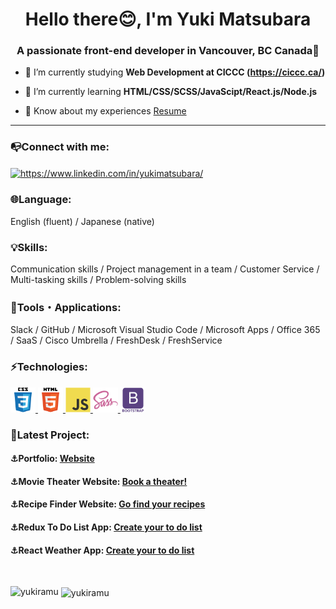 <h1 align="center">Hello there😊, I'm Yuki Matsubara</h1>
<h3 align="center">A passionate front-end developer in Vancouver, BC Canada🍁</h3>

- 🔭 I’m currently studying **Web Development at CICCC (https://ciccc.ca/)**

- 🌱 I’m currently learning **HTML/CSS/SCSS/JavaScipt/React.js/Node.js**

- 📄 Know about my experiences  <a href="https://github.com/YukiRamu/Yuki-Matsubara/blob/master/Resume.pdf" target="_blank">Resume</a>
<hr>
<h3 align="left">📭Connect with me:</h3>
<p align="left">
<a href="https://linkedin.com/in/https://www.linkedin.com/in/yukimatsubara/" target="blank"><img align="center" src="https://cdn.jsdelivr.net/npm/simple-icons@3.0.1/icons/linkedin.svg" alt="https://www.linkedin.com/in/yukimatsubara/" height="30" width="40" /></a>
</p>

<div align="left">
  <h3>🌐Language:</h3><p>English (fluent) / Japanese (native)</p>
  <h3>💡Skills:</h3><p>Communication skills / Project management in a team / Customer Service / Multi-tasking skills / Problem-solving skills</p>
  <h3>🌷Tools・Applications:</h3><p>Slack / GitHub / Microsoft Visual Studio Code / Microsoft Apps / Office 365 / SaaS / Cisco Umbrella / FreshDesk / FreshService</p>
</div>

<h3 align="left">⚡Technologies:</h3>
<p align="left"> 
  <a href="https://www.w3schools.com/css/" target="_blank"> <img src="https://raw.githubusercontent.com/devicons/devicon/master/icons/css3/css3-original-wordmark.svg" alt="css3" width="40" height="40"/> </a> 
  <a href="https://www.w3.org/html/" target="_blank"> <img src="https://raw.githubusercontent.com/devicons/devicon/master/icons/html5/html5-original-wordmark.svg" alt="html5" width="40" height="40"/> </a> 
  <a href="https://developer.mozilla.org/en-US/docs/Web/JavaScript" target="_blank"> <img src="https://raw.githubusercontent.com/devicons/devicon/master/icons/javascript/javascript-original.svg" alt="javascript" width="40" height="40"/> </a> 
  <a href="https://sass-lang.com" target="_blank"> <img src="https://raw.githubusercontent.com/devicons/devicon/master/icons/sass/sass-original.svg" alt="sass" width="40" height="40"/> </a>
  <a href="https://getbootstrap.com" target="_blank"> <img src="https://raw.githubusercontent.com/devicons/devicon/master/icons/bootstrap/bootstrap-plain-wordmark.svg" alt="bootstrap" width="40" height="40"/> </a> </p>

<h3 align="left">🏴󠁩󠁮󠁨󠁰󠁿Latest Project:</h3>
<h4>⚓Portfolio: <a href = "https://yukiramu.github.io/Portfolio_v2/">Website</a></h4>
<h4>⚓Movie Theater Website: <a href = "https://yukiramu.github.io/Movie-Theater-Booking/">Book a theater!</a></h4>
<h4>⚓Recipe Finder Website: <a href = "https://yukiramu.github.io/Recipe-Finder/">Go find your recipes</a></h4>
<h4>⚓Redux To Do List App: <a href = "https://yukiramu.github.io/React-Redux-To-Do-List/">Create your to do list</a></h4>
<h4>⚓React Weather App: <a href = "https://yukiramu.github.io/React-Weather-App/#/">Create your to do list</a></h4>

<br>
<p><img align="left" src="https://github-readme-stats.vercel.app/api/top-langs?username=yukiramu&show_icons=true&theme=calm&locale=en&layout=compact" alt="yukiramu" /></p>

<p>&nbsp;<img align="center" src="https://github-readme-stats.vercel.app/api?username=yukiramu&count_private=true&show_icons=true&theme=calm&locale=en" alt="yukiramu" /></p>

